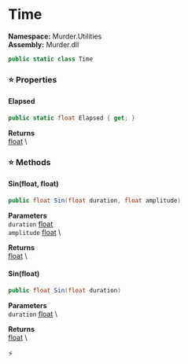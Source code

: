# Time

**Namespace:** Murder.Utilities \
**Assembly:** Murder.dll

```csharp
public static class Time
```

### ⭐ Properties
#### Elapsed
```csharp
public static float Elapsed { get; }
```

**Returns** \
[float](https://learn.microsoft.com/en-us/dotnet/api/System.Single?view=net-7.0) \
### ⭐ Methods
#### Sin(float, float)
```csharp
public float Sin(float duration, float amplitude)
```

**Parameters** \
`duration` [float](https://learn.microsoft.com/en-us/dotnet/api/System.Single?view=net-7.0) \
`amplitude` [float](https://learn.microsoft.com/en-us/dotnet/api/System.Single?view=net-7.0) \

**Returns** \
[float](https://learn.microsoft.com/en-us/dotnet/api/System.Single?view=net-7.0) \

#### Sin(float)
```csharp
public float Sin(float duration)
```

**Parameters** \
`duration` [float](https://learn.microsoft.com/en-us/dotnet/api/System.Single?view=net-7.0) \

**Returns** \
[float](https://learn.microsoft.com/en-us/dotnet/api/System.Single?view=net-7.0) \



⚡